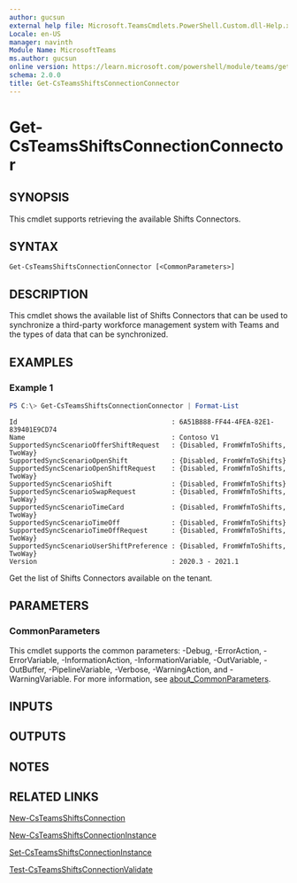```yaml
---
author: gucsun
external help file: Microsoft.TeamsCmdlets.PowerShell.Custom.dll-Help.xml
Locale: en-US
manager: navinth
Module Name: MicrosoftTeams
ms.author: gucsun
online version: https://learn.microsoft.com/powershell/module/teams/get-csteamsshiftsconnectionconnector
schema: 2.0.0
title: Get-CsTeamsShiftsConnectionConnector
---
```


# Get-CsTeamsShiftsConnectionConnector

## SYNOPSIS

This cmdlet supports retrieving the available Shifts Connectors.

## SYNTAX

```
Get-CsTeamsShiftsConnectionConnector [<CommonParameters>]
```

## DESCRIPTION

This cmdlet shows the available list of Shifts Connectors that can be used to synchronize a third-party workforce management system with Teams and the types of data that can be synchronized.

## EXAMPLES

### Example 1
```powershell
PS C:\> Get-CsTeamsShiftsConnectionConnector | Format-List
```
```
Id                                       : 6A51B888-FF44-4FEA-82E1-839401E9CD74
Name                                     : Contoso V1
SupportedSyncScenarioOfferShiftRequest   : {Disabled, FromWfmToShifts, TwoWay}
SupportedSyncScenarioOpenShift           : {Disabled, FromWfmToShifts}
SupportedSyncScenarioOpenShiftRequest    : {Disabled, FromWfmToShifts, TwoWay}
SupportedSyncScenarioShift               : {Disabled, FromWfmToShifts}
SupportedSyncScenarioSwapRequest         : {Disabled, FromWfmToShifts, TwoWay}
SupportedSyncScenarioTimeCard            : {Disabled, FromWfmToShifts, TwoWay}
SupportedSyncScenarioTimeOff             : {Disabled, FromWfmToShifts}
SupportedSyncScenarioTimeOffRequest      : {Disabled, FromWfmToShifts, TwoWay}
SupportedSyncScenarioUserShiftPreference : {Disabled, FromWfmToShifts, TwoWay}
Version                                  : 2020.3 - 2021.1
```
Get the list of Shifts Connectors available on the tenant.

## PARAMETERS

### CommonParameters
This cmdlet supports the common parameters: -Debug, -ErrorAction, -ErrorVariable, -InformationAction, -InformationVariable, -OutVariable, -OutBuffer, -PipelineVariable, -Verbose, -WarningAction, and -WarningVariable. For more information, see [about_CommonParameters](https://go.microsoft.com/fwlink/?LinkID=113216).

## INPUTS

## OUTPUTS

## NOTES

## RELATED LINKS

[New-CsTeamsShiftsConnection](https://learn.microsoft.com/powershell/module/teams/new-csteamsshiftsconnection)

[New-CsTeamsShiftsConnectionInstance](https://learn.microsoft.com/powershell/module/teams/new-csteamsshiftsconnectioninstance)

[Set-CsTeamsShiftsConnectionInstance](https://learn.microsoft.com/powershell/module/teams/set-csteamsshiftsconnectioninstance)

[Test-CsTeamsShiftsConnectionValidate](https://learn.microsoft.com/powershell/module/teams/test-csteamsshiftsconnectionvalidate)
